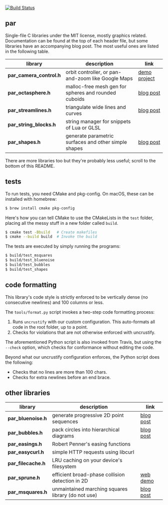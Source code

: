 [![Build Status](https://travis-ci.org/prideout/par.svg?branch=master)](https://travis-ci.org/prideout/par)

## par

Single-file C libraries under the MIT license, mostly graphics related.
Documentation can be found at the top of each header file, but some libraries have an accompanying blog post.
The most useful ones are listed in the following table.

library    | description  | link
------------------- | ---- | ---
**par_camera_control.h** | orbit controller, or pan-and-zoom like Google Maps | [demo project](https://github.com/prideout/camera_demo)
**par_octasphere.h** | malloc-free mesh gen for spheres and rounded cuboids | [blog post](https://prideout.net/blog/octasphere)
**par_streamlines.h** | triangulate wide lines and curves | [blog post](https://prideout.net/blog/par_streamlines/)
**par_string_blocks.h** | string manager for snippets of Lua or GLSL |
**par_shapes.h** | generate parametric surfaces and other simple shapes | [blog post](https://prideout.net/shapes)

There are more libraries too but they're probably less useful; scroll to the bottom of this README.

## tests

To run tests, you need CMake and pkg-config.  On macOS, these can be installed with homebrew:

```bash
$ brew install cmake pkg-config
```

Here's how you can tell CMake to use the CMakeLists in the `test` folder, placing all the messy stuff in a new folder called `build`.

```bash
$ cmake test -Bbuild   # Create makefiles
$ cmake --build build  # Invoke the build
```

The tests are executed by simply running the programs:
```bash
$ build/test_msquares
$ build/test_bluenoise
$ build/test_bubbles
$ build/test_shapes
```

## code formatting

This library's code style is strictly enforced to be vertically dense (no consecutive newlines) and 100 columns or less.

The `tools/format.py` script invokes a two-step code formatting process:

1. Runs `uncrustify` with our custom configuration.  This auto-formats all code in the root folder, up to a point.
1. Checks for violations that are not otherwise enforced with uncrustify.

The aforementioned Python script is also invoked from Travis, but using the `--check` option, which checks for conformance without editing the code.

Beyond what our uncrustify configuration enforces, the Python script does the following:

- Checks that no lines are more than 100 chars.
- Checks for extra newlines before an end brace.

## other libraries

library    | description  | link
------------------- | ---- | ---
**par_bluenoise.h** | generate progressive 2D point sequences | [blog post](https://prideout.net/recursive-wang-tiles)
**par_bubbles.h** | pack circles into hierarchical diagrams | [blog post](https://prideout.net/bubbles)
**par_easings.h** | Robert Penner's easing functions |
**par_easycurl.h** | simple HTTP requests using libcurl |
**par_filecache.h** | LRU caching on your device's filesystem |
**par_sprune.h** | efficient broad-phase collision detection in 2D | [web demo](https://prideout.net/d3cpp/)
**par_msquares.h** | unmaintained marching squares library (do not use) | [blog post](https://prideout.net/marching-squares)


